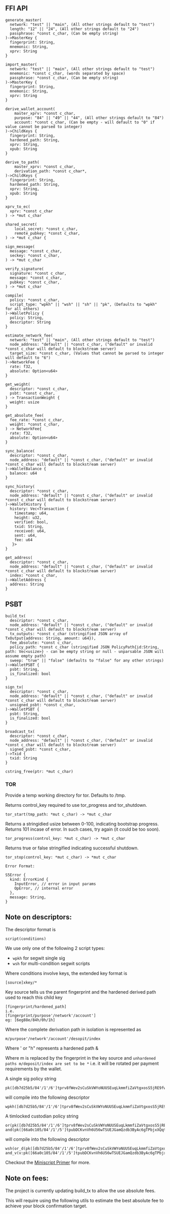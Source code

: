 ## FFI API

```
generate_master(
  network: "test" || "main", (All other strings default to "test")
  length: "12" || "24", (All other strings default to "24")
  passphrase: *const c_char, (Can be empty string)
)->MasterKey {
  fingerprint: String,
  mnemonic: String,
  xprv: String
}
```

```
import_master(
  network: "test" || "main", (All other strings default to "test")
  mnemonic: *const c_char, (words separated by space)
  passphrase: *const c_char, (Can be empty string)
)->MasterKey {
  fingerprint: String,
  mnemonic: String,
  xprv: String
}
```

```
derive_wallet_account(
    master_xprv: *const c_char,
    purpose: "84" || "49" || "44", (All other strings default to "84")
    account: *const c_char, (Can be empty - will default to "0" if value cannot be parsed to integer)
)->ChildKeys {
  fingerprint: String,
  hardened_path: String,
  xprv: String,
  xpub: String
}
```

```
derive_to_path(
    master_xprv: *const c_char,
    derivation_path: *const c_char*,
)->ChildKeys {
  fingerprint: String,
  hardened_path: String,
  xprv: String,
  xpub: String
}
```

```
xprv_to_ec(
  xprv: *const c_char
) -> *mut c_char
```

```
shared_secret(
    local_secret: *const c_char,
    remote_pubkey: *const c_char,
) -> *mut c_char {
```

```
sign_message(
  message: *const c_char,
  seckey: *const c_char,
) -> *mut c_char
```

```
verify_signature(
  signature: *const c_char,
  message: *const c_char,
  pubkey: *const c_char,
) -> *mut c_char 
```

```
compile(
  policy: *const c_char, 
  script_type: "wpkh" || "wsh" || "sh" || "pk", (Defaults to "wpkh" for all others)
)->WalletPolicy {
  policy: String,
  descriptor: String
}

```

```
estimate_network_fee(
  network: "test" || "main", (All other strings default to "test")
  node_address: "default" || *const c_char, ("default" or invalid *const c_char will default to blockstream server)
  target_size: *const c_char, (Values that cannot be parsed to integer will default to "6")
)->NetworkFee {
  rate: f32,
  absolute: Option<u64>
}
```

```
get_weight(
  descriptor: *const c_char,
  psbt: *const c_char,
) -> TransactionWeight {
  weight: usize
}
```

```
get_absolute_fee(
  fee_rate: *const c_char,
  weight: *const c_char,
) -> NetworkFee{
  rate: f32,
  absolute: Option<u64>
}
```
```
sync_balance(
  descriptor: *const c_char,
  node_address: "default" || *const c_char, ("default" or invalid *const c_char will default to blockstream server)
)->WalletBalance {
  balance: u64
}
```

```
sync_history(
  descriptor: *const c_char,
  node_address: "default" || *const c_char, ("default" or invalid *const c_char will default to blockstream server)
)->WalletHistory {
  history: Vec<Transaction {
    timestamp: u64,
    height: u32,
    verified: bool,
    txid: String,
    received: u64,
    sent: u64,
    fee: u64
   }>
}

```

```
get_address(
  descriptor: *const c_char,
  node_address: "default" || *const c_char, ("default" or invalid *const c_char will default to blockstream server)
  index: *const c_char,
)->WalletAddress {
  address: String
}
```

## PSBT


```
build_tx(
  descriptor: *const c_char,
  node_address: "default" || *const c_char, ("default" or invalid *const c_char will default to blockstream server)
  tx_outputs: *const c_char (stringified JSON array of TxOutput{address: String, amount: u64}),
  fee_absolute: *const c_char,
  policy_path: *const c_char (stringified JSON PolicyPath{id:String, path: Vec<usize>} - can be empty string or null - unparsable JSON will assume empty path)
  sweep: "true" || "false" (defaults to "false" for any other strings)
)->WalletPSBT {
  psbt: String,
  is_finalized: bool
}
```

```
sign_tx(
  descriptor: *const c_char,
  node_address: "default" || *const c_char, ("default" or invalid *const c_char will default to blockstream server)
  unsigned_psbt: *const c_char,
)->WalletPSBT {
  psbt: String,
  is_finalized: bool
}
```

```
broadcast_tx(
  descriptor: *const c_char,
  node_address: "default" || *const c_char, ("default" or invalid *const c_char will default to blockstream server)
  signed_psbt: *const c_char,
)->Txid {
  txid: String
}
```

```
cstring_free(ptr: *mut c_char)

```

### TOR

Provide a temp working directory for tor. Defaults to /tmp.

Returns control_key required to use tor_progress and tor_shutdown.

```
tor_start(tmp_path: *mut c_char) -> *mut c_char
```

Returns a stringidied usize between 0-100, indicating bootstrap progress.
Returns 101 incase of error. In such cases, try again (it could be too soon).

```
tor_progress(control_key: *mut c_char) -> *mut c_char 
```

Returns true or false stringified indicating successful shutdown.
```
tor_stop(control_key: *mut c_char) -> *mut c_char 
```

```
Error Format:

S5Error {
  kind: ErrorKind {
    InputError, // error in input params
    OpError, // internal error
  },
  message: String,
}

```

## Note on descriptors:

The descriptor format is
```
script(conditions)
```

We use only one of the following 2 script types:
- `wpkh` for segwit single sig
- `wsh` for multi-condition segwit scripts

Where conditions involve keys, the extended key format is

```
[source]xkey/*
```

Key source tells us the parent fingerprint and the hardened derived path used to reach this child key

```
[fingerprint/hardened_path]
i.e.
[fingerprint/purpose'/network'/account']
eg: [6eg88e/84h/0h/1h]
```

Where the complete derivation path in isolation is represented as 

```
m/purpose'/network'/account'/desopit/index
```
Where ' or "h" represents a hardened path &

Where m is replaced by the fingerprint in the key source and `unhardened paths m/deposit/index are set to be *` i.e. it will be rotated per payment requirements by the wallet.


A single sig policy string 

```
pk([db7d25b5/84'/1'/6']tprv8fWev2sCuSkVWYoNUUSEuqLkmmfiZaVtgxosS5jRE9fw5ejL2odsajv1QyiLrPri3ppgyta6dsFaoDVCF4ZdEAR6qqY4tnaosujsPzLxB49/*)
```

will compile into the following descriptor

```
wpkh([db7d25b5/84'/1'/6']tprv8fWev2sCuSkVWYoNUUSEuqLkmmfiZaVtgxosS5jRE9fw5ejL2odsajv1QyiLrPri3ppgyta6dsFaoDVCF4ZdEAR6qqY4tnaosujsPzLxB49/*)
```

A timlocked custodian policy string
```
or(pk([db7d25b5/84'/1'/6']tprv8fWev2sCuSkVWYoNUUSEuqLkmmfiZaVtgxosS5jRE9fw5ejL2odsajv1QyiLrPri3ppgyta6dsFaoDVCF4ZdEAR6qqY4tnaosujsPzLxB49/*),
and(pk([66a0c105/84'/1'/5']tpubDCKvnVh6U56wTSUEJGamQzdb3ByAc6gTPbjxXQqts5Bf1dBMopknipUUSmAV3UuihKPTddruSZCiqhyiYyhFWhz62SAGuC3PYmtAafUuG6R/*),after(595_600)))
```

will compile into the following descriptor

```
wsh(or_d(pk([db7d25b5/84'/1'/6']tprv8fWev2sCuSkVWYoNUUSEuqLkmmfiZaVtgxosS5jRE9fw5ejL2odsajv1QyiLrPri3ppgyta6dsFaoDVCF4ZdEAR6qqY4tnaosujsPzLxB49/*),
and_v(v:pk([66a0c105/84'/1'/5']tpubDCKvnVh6U56wTSUEJGamQzdb3ByAc6gTPbjxXQqts5Bf1dBMopknipUUSmAV3UuihKPTddruSZCiqhyiYyhFWhz62SAGuC3PYmtAafUuG6R/*),after(595600))))

```

Checkout the [Miniscript Primer](https://bitcoin.sipa.be/miniscript/) for more.

## Note on fees:

The project is currently updating build_tx to allow the use absolute fees. 

This will require using the following utils to estimate the best absolute fee to achieve your block confirmation target.

 